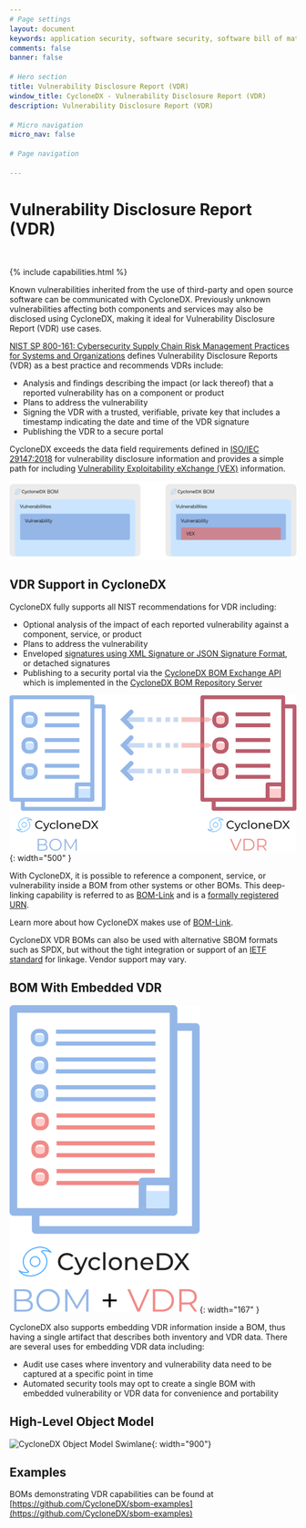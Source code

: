 ```yaml
---
# Page settings
layout: document
keywords: application security, software security, software bill of material, SBOM, BOM, open source, supply chain, specification, spdx, license, package url, purl, cpe
comments: false
banner: false

# Hero section
title: Vulnerability Disclosure Report (VDR)
window_title: CycloneDX - Vulnerability Disclosure Report (VDR)
description: Vulnerability Disclosure Report (VDR)

# Micro navigation
micro_nav: false

# Page navigation
    
---
```


# Vulnerability Disclosure Report (VDR)

&nbsp;<!-- without this hack, the dropdown menu has issues due to h1 and h2 happening right after each other -->

{% include capabilities.html %}

Known vulnerabilities inherited from the use of third-party and open source software can be communicated with CycloneDX. 
Previously unknown vulnerabilities affecting both components and services may also be disclosed using CycloneDX, making 
it ideal for Vulnerability Disclosure Report (VDR) use cases.

[NIST SP 800-161: Cybersecurity Supply Chain Risk Management Practices for Systems and Organizations](https://csrc.nist.gov/publications/detail/sp/800-161/rev-1/final)
defines Vulnerability Disclosure Reports (VDR) as a best practice and recommends VDRs include:
- Analysis and findings describing the impact (or lack thereof) that a reported vulnerability has on a component or product
- Plans to address the vulnerability
- Signing the VDR with a trusted, verifiable, private key that includes a timestamp indicating the date and time of the VDR signature
- Publishing the VDR to a secure portal

CycloneDX exceeds the data field requirements defined in [ISO/IEC 29147:2018](https://www.iso.org/standard/72311.html) 
for vulnerability disclosure information and provides a simple path for including [Vulnerability Exploitability eXchange (VEX)](../vex) 
information. 

![Abstract of VDR and VEX data represented in a BOM](../../theme/assets/images/VDR+VEX-BOM-Cascade.svg)

## VDR Support in CycloneDX
CycloneDX fully supports all NIST recommendations for VDR including:
- Optional analysis of the impact of each reported vulnerability against a component, service, or product
- Plans to address the vulnerability
- Enveloped [signatures using XML Signature or JSON Signature Format](https://cyclonedx.org/use-cases/#authenticity), or detached signatures
- Publishing to a security portal via the [CycloneDX BOM Exchange API](https://github.com/CycloneDX/cyclonedx-bom-exchange-api) which is implemented in the [CycloneDX BOM Repository Server](https://github.com/CycloneDX/cyclonedx-bom-repo-server)

![Independent BOM and VDR Document](../../theme/assets/images/vdrbom.svg){: width="500" }

With CycloneDX, it is possible to reference a component, service, or vulnerability inside a BOM from other systems or
other BOMs. This deep-linking capability is referred to as [BOM-Link](../bomlink) and is a
[formally registered URN](https://www.iana.org/assignments/urn-formal/cdx).

Learn more about how CycloneDX makes use of [BOM-Link](../bomlink).

CycloneDX VDR BOMs can also be used with alternative SBOM formats such as SPDX, but without the tight integration or
support of an [IETF standard](https://www.iana.org/assignments/urn-namespaces) for linkage. Vendor support may vary.

## BOM With Embedded VDR

![BOM With Embedded VDR](../../theme/assets/images/embedded-vdr.svg){: width="167" }

CycloneDX also supports embedding VDR information inside a BOM, thus having a single artifact that describes both
inventory and VDR data. There are several uses for embedding VDR data including:

* Audit use cases where inventory and vulnerability data need to be captured at a specific point in time
* Automated security tools may opt to create a single BOM with embedded vulnerability or VDR data for convenience and portability

## High-Level Object Model

![CycloneDX Object Model Swimlane](../../theme/assets/images/CycloneDX-Object-Model-Swimlane.svg){: width="900"}

## Examples

BOMs demonstrating VDR capabilities can be found at
[https://github.com/CycloneDX/sbom-examples](https://github.com/CycloneDX/sbom-examples)